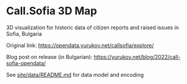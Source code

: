 # Call.Sofia 3D Map
3D visualization for historic data of citizen reports and raised issues in Sofia, Bulgaria

Original link: https://opendata.yurukov.net/callsofia/explore/

Blog post on release (in Bulgarian): https://yurukov.net/blog/2022/call-sofia-opendata/

See [site/data/README.md](site/data/README.md) for data model and encoding
